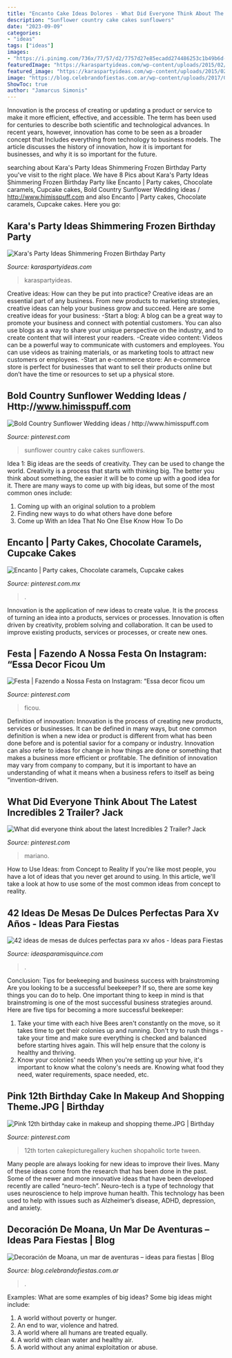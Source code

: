 ```yaml
---
title: "Encanto Cake Ideas Dolores - What Did Everyone Think About The Latest Incredibles 2 Trailer? Jack"
description: "Sunflower country cake cakes sunflowers"
date: "2023-09-09"
categories:
- "ideas"
tags: ["ideas"]
images:
- "https://i.pinimg.com/736x/77/57/d2/7757d27e85ecadd274486253c1b49b6d--cute-birthday-cakes-th-birthday.jpg"
featuredImage: "https://karaspartyideas.com/wp-content/uploads/2015/02/Shimmering-Frozen-themed-birthday-party-via-Karas-Party-Ideas-KarasPartyIdeas.com14-624x937.jpg"
featured_image: "https://karaspartyideas.com/wp-content/uploads/2015/02/Shimmering-Frozen-themed-birthday-party-via-Karas-Party-Ideas-KarasPartyIdeas.com14-624x937.jpg"
image: "https://blog.celebrandofiestas.com.ar/wp-content/uploads/2017/01/invitaciones_moana_printable_party_imprimible.jpg"
ShowToc: true
author: "Jamarcus Simonis"
---
```



Innovation is the process of creating or updating a product or service to make it more efficient, effective, and accessible. The term has been used for centuries to describe both scientific and technological advances. In recent years, however, innovation has come to be seen as a broader concept that Includes everything from technology to business models. The article discusses the history of innovation, how it is important for businesses, and why it is so important for the future.

	

		
searching about Kara&#039;s Party Ideas Shimmering Frozen Birthday Party you've visit to the right place. We have 8 Pics about Kara&#039;s Party Ideas Shimmering Frozen Birthday Party like Encanto | Party cakes, Chocolate caramels, Cupcake cakes, Bold Country Sunflower Wedding ideas / http://www.himisspuff.com and also Encanto | Party cakes, Chocolate caramels, Cupcake cakes. Here you go:
		
    
## Kara&#039;s Party Ideas Shimmering Frozen Birthday Party

<img loading=lazy src="https://karaspartyideas.com/wp-content/uploads/2015/02/Shimmering-Frozen-themed-birthday-party-via-Karas-Party-Ideas-KarasPartyIdeas.com14-624x937.jpg" onerror="this.onerror=null;this.src='https://tse4.mm.bing.net/th?id=OIP.-AjUhWXtfy8lJnhfjw-DLwHaLH&amp;pid=15.1';" alt="Kara&#039;s Party Ideas Shimmering Frozen Birthday Party">

_Source: karaspartyideas.com_

>karaspartyideas. 

	

Creative ideas: How can they be put into practice?
Creative ideas are an essential part of any business. From new products to marketing strategies, creative ideas can help your business grow and succeed. Here are some creative ideas for your business: 
-Start a blog: A blog can be a great way to promote your business and connect with potential customers. You can also use blogs as a way to share your unique perspective on the industry, and to create content that will interest your readers. 
-Create video content: Videos can be a powerful way to communicate with customers and employees. You can use videos as training materials, or as marketing tools to attract new customers or employees. 
-Start an e-commerce store: An e-commerce store is perfect for businesses that want to sell their products online but don’t have the time or resources to set up a physical store.

    
## Bold Country Sunflower Wedding Ideas / Http://www.himisspuff.com

<img loading=lazy src="https://i.pinimg.com/originals/66/53/92/6653928914cedcc21fedaf23dba7d28a.jpg" onerror="this.onerror=null;this.src='https://tse4.mm.bing.net/th?id=OIP.-yCtpe0lr89fd9MwEmkMOAHaV0&amp;pid=15.1';" alt="Bold Country Sunflower Wedding ideas / http://www.himisspuff.com">

_Source: pinterest.com_

>sunflower country cake cakes sunflowers. 

	

Idea 1: Big ideas are the seeds of creativity. They can be used to change the world.
Creativity is a process that starts with thinking big. The better you think about something, the easier it will be to come up with a good idea for it. There are many ways to come up with big ideas, but some of the most common ones include:
1. Coming up with an original solution to a problem
2. Finding new ways to do what others have done before
3. Come up With an Idea That No One Else Know How To Do

    
## Encanto | Party Cakes, Chocolate Caramels, Cupcake Cakes

<img loading=lazy src="https://i.pinimg.com/736x/48/18/7a/48187a05b56f8f48c03375b895c40f05.jpg" onerror="this.onerror=null;this.src='https://tse4.mm.bing.net/th?id=OIP.vl3-5F_9IScVTZBDhVIZbgHaHE&amp;pid=15.1';" alt="Encanto | Party cakes, Chocolate caramels, Cupcake cakes">

_Source: pinterest.com.mx_

>. 

	

Innovation is the application of new ideas to create value. It is the process of turning an idea into a products, services or processes. Innovation is often driven by creativity, problem solving and collaboration. It can be used to improve existing products, services or processes, or create new ones.

    
## Festa | Fazendo A Nossa Festa On Instagram: “Essa Decor Ficou Um

<img loading=lazy src="https://i.pinimg.com/originals/01/ce/92/01ce924e2e89a35355a3f431e6d1bd66.jpg" onerror="this.onerror=null;this.src='https://tse1.mm.bing.net/th?id=OIP.RYI91bbgCwLOIAfufdtndwHaJR&amp;pid=15.1';" alt="Festa | Fazendo a Nossa Festa on Instagram: “Essa decor ficou um">

_Source: pinterest.com_

>ficou. 

	

Definition of innovation:
Innovation is the process of creating new products, services or businesses. It can be defined in many ways, but one common definition is when a new idea or product is different from what has been done before and is potential savior for a company or industry. Innovation can also refer to ideas for change in how things are done or something that makes a business more efficient or profitable. The definition of innovation may vary from company to company, but it is important to have an understanding of what it means when a business refers to itself as being “invention-driven.

    
## What Did Everyone Think About The Latest Incredibles 2 Trailer? Jack

<img loading=lazy src="https://i.pinimg.com/originals/9f/0d/fb/9f0dfbde8e47770b2020f7cefdf81cce.jpg" onerror="this.onerror=null;this.src='https://tse1.mm.bing.net/th?id=OIP.uYqwBRlnd3UxqD3L7qBoGgHaHa&amp;pid=15.1';" alt="What did everyone think about the latest Incredibles 2 Trailer? Jack">

_Source: pinterest.com_

>mariano. 

	

How to Use Ideas: from Concept to Reality
If you're like most people, you have a lot of ideas that you never get around to using. In this article, we'll take a look at how to use some of the most common ideas from concept to reality.

    
## 42 Ideas De Mesas De Dulces Perfectas Para Xv Años - Ideas Para Fiestas

<img loading=lazy src="https://ideasparamisquince.com/wp-content/uploads/2017/05/42-ideas-mesas-dulces-perfectas-xv-anos-4.jpg" onerror="this.onerror=null;this.src='https://tse3.mm.bing.net/th?id=OIP.EtpaGhL-Adxo-pA437hg2wHaLH&amp;pid=15.1';" alt="42 ideas de mesas de dulces perfectas para xv años - Ideas para Fiestas">

_Source: ideasparamisquince.com_

>. 

	

Conclusion: Tips for beekeeping and business success with brainstroming
Are you looking to be a successful beekeeper? If so, there are some key things you can do to help. One important thing to keep in mind is that brainstroming is one of the most successful business strategies around. Here are five tips for becoming a more successful beekeeper:

1. Take your time with each hive
Bees aren't constantly on the move, so it takes time to get their colonies up and running. Don't try to rush things - take your time and make sure everything is checked and balanced before starting hives again. This will help ensure that the colony is healthy and thriving.
2. Know your colonies' needs
When you're setting up your hive, it's important to know what the colony's needs are. Knowing what food they need, water requirements, space needed, etc.

    
## Pink 12th Birthday Cake In Makeup And Shopping Theme.JPG | Birthday

<img loading=lazy src="https://i.pinimg.com/736x/77/57/d2/7757d27e85ecadd274486253c1b49b6d--cute-birthday-cakes-th-birthday.jpg" onerror="this.onerror=null;this.src='https://tse1.mm.bing.net/th?id=OIP.V3r-nTTVLN72sq4TPWdIPQAAAA&amp;pid=15.1';" alt="Pink 12th birthday cake in makeup and shopping theme.JPG | Birthday">

_Source: pinterest.com_

>12th torten cakepicturegallery kuchen shopaholic torte tween. 

	

Many people are always looking for new ideas to improve their lives. Many of these ideas come from the research that has been done in the past. Some of the newer and more innovative ideas that have been developed recently are called “neuro-tech”. Neuro-tech is a type of technology that uses neuroscience to help improve human health. This technology has been used to help with issues such as Alzheimer’s disease, ADHD, depression, and anxiety.

    
## Decoración De Moana, Un Mar De Aventuras – Ideas Para Fiestas | Blog

<img loading=lazy src="https://blog.celebrandofiestas.com.ar/wp-content/uploads/2017/01/invitaciones_moana_printable_party_imprimible.jpg" onerror="this.onerror=null;this.src='https://tse1.mm.bing.net/th?id=OIP.eCQNKWOPsQJmznHBtX87awHaFr&amp;pid=15.1';" alt="Decoración de Moana, un mar de aventuras – ideas para fiestas | Blog">

_Source: blog.celebrandofiestas.com.ar_

>. 

	

Examples: What are some examples of big ideas?
Some big ideas might include: 
1. A world without poverty or hunger.
2. An end to war, violence and hatred.
3. A world where all humans are treated equally.
4. A world with clean water and healthy air.
5. A world without any animal exploitation or abuse.

